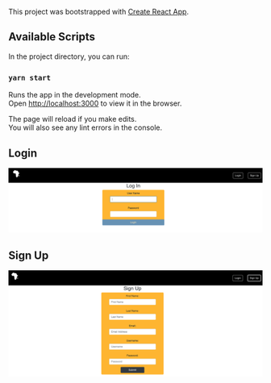 This project was bootstrapped with [Create React App](https://github.com/facebook/create-react-app).

## Available Scripts

In the project directory, you can run:

### `yarn start`

Runs the app in the development mode.<br />
Open [http://localhost:3000](http://localhost:3000) to view it in the browser.

The page will reload if you make edits.<br />
You will also see any lint errors in the console.


## Login 
![alt Login](https://github.com/JRodDvlpr/MarketPlace/blob/master/market-place/src/img/Login.png)

## Sign Up
![alt Login](https://github.com/JRodDvlpr/MarketPlace/blob/master/market-place/src/img/Signup.png)
